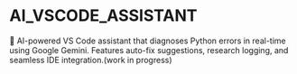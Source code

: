 # AI_VSCODE_ASSISTANT
🤖 AI-powered VS Code assistant that diagnoses Python errors in real-time using Google Gemini. Features auto-fix suggestions, research logging, and seamless IDE integration.(work in progress)
